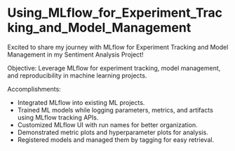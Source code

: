 # Using_MLflow_for_Experiment_Tracking_and_Model_Management
Excited to share my journey with MLflow for Experiment Tracking and Model Management in my Sentiment Analysis Project!

Objective: Leverage MLflow for experiment tracking, model management, and reproducibility in machine learning projects.

Accomplishments:
* Integrated MLflow into existing ML projects.
* Trained ML models while logging parameters, metrics, and artifacts using MLflow tracking APIs.
* Customized MLflow UI with run names for better organization.
* Demonstrated metric plots and hyperparameter plots for analysis.
* Registered models and managed them by tagging for easy retrieval.
